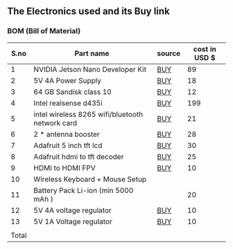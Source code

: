 ## The Electronics used and its Buy link

### BOM (Bill of Material)

| S.no   |  Part name | source  |  cost in USD $ |   
|---|---|---|---|
|1   | NVIDIA Jetson Nano Developer Kit  |[BUY](https://www.seeedstudio.com/NVIDIA-Jetson-Nano-Development-Kit-p-2916.html)   |  89 |
|  2 |  5V 4A Power Supply |[BUY](https://www.amazon.com/Geekworm-Adapter-Raspberry-Expansion-Management/dp/B07413Q5Y4/ref=sr_1_7?crid=165K4R69OLG8Y&keywords=5v+4a+power+supply&qid=1581929641&sprefix=5v+4a+%2Caps%2C373&sr=8-7)  |  18 |
|  3 | 64 GB Sandisk class 10  | [BUY](https://www.amazon.com/SanDisk-Ultra-microSDXC-Memory-Adapter/dp/B073JYVKNX/ref=sr_1_4?crid=228GTQF88THRG&keywords=class+10+micro+sd+card+64gb&qid=1581929124&sprefix=class+10+%2Caps%2C373&sr=8-4) | 12  |
|  4 | Intel realsense d435i  | [BUY](https://store.intelrealsense.com/buy-intel-realsense-depth-camera-d435i.html)  |  199 |   
|  5 | 	intel wireless 8265 wifi/bluetooth network card  |[BUY](https://www.amazon.com/Intel-Dual-Band-Wireless-Ac-8265/dp/B01MZA1AB2)  | 21  |   
|  6 | 2 * antenna booster  |   [BUY](https://www.banggood.in/Wareshare-Wireless-Network-Card-Intel-8265AC-8265NGW-2_4G5G-WIFI-bluetooth-4_2-Module-For-Jetson-Nano-p-1526308.html?country_sel=99&currency_sel=USD#&cur_warehouse=CN)| 28  |   
|  7 | Adafruit 5 inch tft lcd  | [BUY](https://www.adafruit.com/product/1680)  |  30 |   
|  8 | Adafruit hdmi to tft decoder  |  [BUY](https://www.adafruit.com/product/2218) |  25 |   
|  9 | 	HDMI to HDMI FPV  |[BUY](https://www.amazon.com/Degree-Angled-Multicopter-Aerial-Photography/dp/B01EWSKVDQ/ref=sr_1_2?keywords=hdmi%2Bfpv&qid=1581928898&sr=8-2&th=1)   | 10  |   
|  10 |  Wireless Keyboard + Mouse Setup |   
|   11|  	Battery Pack Li-ion (min 5000 mAh ) | |20  | 
| 12  |  	5V 4A voltage regulator | [BUY](https://www.pololu.com/product/2851)  | 10  |   
|  13 |  5V 1A Voltage regulator |  [BUY](https://www.pololu.com/product/2851) |  10 |   
|   |   |   |   |   
| Total  |   |   |   |   

